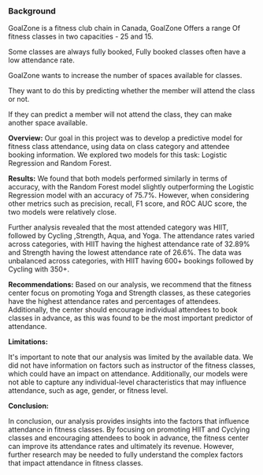 
### Background

GoalZone is a fitness club chain in Canada,
GoalZone Offers a range Of fitness classes in two capacities - 25 and 15.

Some classes are always fully booked, Fully booked classes often have a low attendance rate.

GoalZone wants to increase the number of spaces available for classes.

They want to do this by predicting whether the member will attend the class or not.

If they can predict a member will not attend the class, they can make another space
available.


**Overview:**
Our goal in this project was to develop a predictive model for fitness class attendance, using data on class category and attendee booking information. We explored two models for this task: Logistic Regression and Random Forest.

**Results:**
We found that both models performed similarly in terms of accuracy, with the Random Forest model slightly outperforming the Logistic Regression model with an accuracy of 75.7%. However, when considering other metrics such as precision, recall, F1 score, and ROC AUC score, the two models were relatively close.

Further analysis revealed that the most attended category was HIIT, followed by Cycling ,Strength, Aqua, and Yoga. The attendance rates varied across categories, with HIIT having the highest attendance rate of 32.89% and Strength having the lowest attendance rate of 26.6%. The data was  unbalanced across categories, with HIIT having 600+ bookings followed by Cycling with 350+.

**Recommendations:**
Based on our analysis, we recommend that the fitness center focus on promoting Yoga and Strength classes, as these categories have the highest attendance rates and percentages of attendees. Additionally, the center should encourage individual attendees to book classes in advance, as this was found to be the most important predictor of attendance.

**Limitations:**

It's important to note that our analysis was limited by the available data. We did not have information on factors such as instructor of the fitness classes, which could have an impact on attendance. Additionally, our models were not able to capture any individual-level characteristics that may influence attendance, such as age, gender, or fitness level.

**Conclusion:**

In conclusion, our analysis provides insights into the factors that influence attendance in fitness classes. By focusing on promoting HIIT and Cyclying classes and encouraging attendees to book in advance, the fitness center can improve its attendance rates and ultimately its revenue. However, further research may be needed to fully understand the complex factors that impact attendance in fitness classes.
